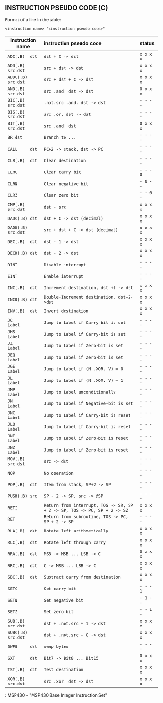 ## INSTRUCTION PSEUDO CODE (C)

Format of a line in the table:

`<instruction name> "<instruction pseudo code>"`

| instruction name    | instruction pseudo code                                                    | status    |
|---------------------|:---------------------------------------------------------------------------|:----------|
| `ADC(.B)  dst`      | `dst + C -> dst`                                                           | `x x x x` |
| `ADD(.B)  src,dst`  | `src + dst -> dst`                                                         | `x x x x` |
| `ADDC(.B) src,dst`  | `src + dst + C -> dst`                                                     | `x x x x` |
| `AND(.B)  src,dst`  | `src .and. dst -> dst`                                                     | `0 x x x` |
| `BIC(.B)  src,dst`  | `.not.src .and. dst -> dst`                                                | `- - - -` |
| `BIS(.B)  src,dst`  | `src .or. dst -> dst`                                                      | `- - - -` |
| `BIT(.B)  src,dst`  | `src .and. dst`                                                            | `0 x x x` |
| `BR dst`            | `Branch to ...`                                                            | `- - - -` |
| `CALL     dst`      | `PC+2 -> stack, dst -> PC`                                                 | `- - - -` |
| `CLR(.B)  dst`      | `Clear destination`                                                        | `- - - -` |
| `CLRC`              | `Clear carry bit`                                                          | `- - - 0` |
| `CLRN`              | `Clear negative bit`                                                       | `- 0 - -` |
| `CLRZ`              | `Clear zero bit`                                                           | `- - 0 -` |
| `CMP(.B)  src,dst`  | `dst - src`                                                                | `x x x x` |
| `DADC(.B) dst`      | `dst + C -> dst (decimal)`                                                 | `x x x x` |
| `DADD(.B) src,dst`  | `src + dst + C -> dst (decimal)`                                           | `x x x x` |
| `DEC(.B)  dst`      | `dst - 1 -> dst`                                                           | `x x x x` |
| `DECD(.B) dst`      | `dst - 2 -> dst`                                                           | `x x x x` |
| `DINT`              | `Disable interrupt`                                                        | `- - - -` |
| `EINT`              | `Enable interrupt`                                                         | `- - - -` |
| `INC(.B)  dst`      | `Increment destination, dst +1 -> dst`                                     | `x x x x` |
| `INCD(.B) dst`      | `Double-Increment destination, dst+2->dst`                                 | `x x x x` |
| `INV(.B)  dst`      | `Invert destination`                                                       | `x x x x` |
| `JC       Label`    | `Jump to Label if Carry-bit is set`                                        | `- - - -` |
| `JHS      Label`    | `Jump to Label if Carry-bit is set`                                        | `- - - -` |
| `JZ       Label`    | `Jump to Label if Zero-bit is set`                                         | `- - - -` |
| `JEQ      Label`    | `Jump to Label if Zero-bit is set`                                         | `- - - -` |
| `JGE      Label`    | `Jump to Label if (N .XOR. V) = 0`                                         | `- - - -` |
| `JL       Label`    | `Jump to Label if (N .XOR. V) = 1`                                         | `- - - -` |
| `JMP      Label`    | `Jump to Label unconditionally`                                            | `- - - -` |
| `JN       Label`    | `Jump to Label if Negative-bit is set`                                     | `- - - -` |
| `JNC      Label`    | `Jump to Label if Carry-bit is reset`                                      | `- - - -` |
| `JLO      Label`    | `Jump to Label if Carry-bit is reset`                                      | `- - - -` |
| `JNE      Label`    | `Jump to Label if Zero-bit is reset`                                       | `- - - -` |
| `JNZ      Label`    | `Jump to Label if Zero-bit is reset`                                       | `- - - -` |
| `MOV(.B)  src,dst`  | `src -> dst`                                                               | `- - - -` |
| `NOP`               | `No operation`                                                             | `- - - -` |
| `POP(.B)  dst`      | `Item from stack, SP+2 -> SP`                                              | `- - - -` |
| `PUSH(.B) src`      | `SP - 2 -> SP, src -> @SP`                                                 | `- - - -` |
| `RETI`              | `Return from interrupt, TOS -> SR, SP + 2 -> SP, TOS -> PC, SP + 2 -> SZ`  | `x x x x` |
| `RET`               | `Return from subroutine, TOS -> PC, SP + 2 -> SP`                          | `- - - -` |
| `RLA(.B)  dst`      | `Rotate left arithmetically`                                               | `x x x x` |
| `RLC(.B)  dst`      | `Rotate left through carry`                                                | `x x x x` |
| `RRA(.B)  dst`      | `MSB -> MSB ... LSB -> C`                                                  | `0 x x x` |
| `RRC(.B)  dst`      | `C -> MSB ... LSB -> C`                                                    | `x x x x` |
| `SBC(.B)  dst`      | `Subtract carry from destination`                                          | `x x x x` |
| `SETC`              | `Set carry bit`                                                            | `- - - 1` |
| `SETN`              | `Set negative bit`                                                         | `- 1 - -` |
| `SETZ`              | `Set zero bit`                                                             | `- - 1 -` |
| `SUB(.B)  src,dst`  | `dst + .not.src + 1 -> dst`                                                | `x x x x` |
| `SUBC(.B) src,dst`  | `dst + .not.src + C -> dst`                                                | `x x x x` |
| `SWPB     dst`      | `swap bytes`                                                               | `- - - -` |
| `SXT      dst`      | `Bit7 -> Bit8 ... Bit15`                                                   | `0 x x x` |
| `TST(.B)  dst`      | `Test destination`                                                         | `x x x x` |
| `XOR(.B)  src,dst`  | `src .xor. dst -> dst`                                                     | `x x x x` |

: MSP430 - "MSP430 Base Integer Instruction Set"
